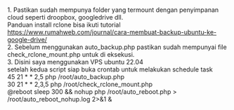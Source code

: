 <br> 1. Pastikan sudah mempunya folder yang termount dengan penyimpanan cloud seperti droopbox, googledrive dll.
<br> Panduan install rclone bisa ikuti tutorial https://www.rumahweb.com/journal/cara-membuat-backup-ubuntu-ke-google-drive/
<br> 2. Sebelum menggunakan auto_backup.php pastikan sudah mempunyai file check_rclone_mount.php untuk di eksekusi.
<br> 3. Disini saya menggunakan VPS ubuntu 22.04
<br> setelah kedua script siap buka crontab untuk melakukan schedule task
<br> 45 21 * * 2,5 php /root/auto_backup.php
<br> 30 21 * * 2,3,5 php /root/check_rclone_mount.php
<br> @reboot sleep 300 && nohup php /root/auto_reboot.php > /root/auto_reboot_nohup.log 2>&1 &
